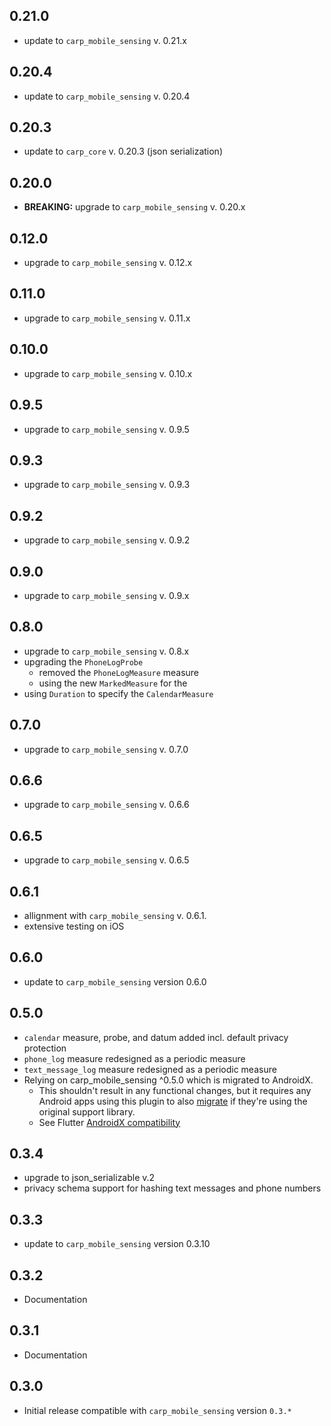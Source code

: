 ## 0.21.0
* update to `carp_mobile_sensing` v. 0.21.x

## 0.20.4
* update to `carp_mobile_sensing` v. 0.20.4

## 0.20.3
* update to `carp_core` v. 0.20.3 (json serialization)

## 0.20.0
* **BREAKING:** upgrade to `carp_mobile_sensing` v. 0.20.x

## 0.12.0
* upgrade to `carp_mobile_sensing` v. 0.12.x

## 0.11.0
* upgrade to `carp_mobile_sensing` v. 0.11.x

## 0.10.0
* upgrade to `carp_mobile_sensing` v. 0.10.x

## 0.9.5
* upgrade to `carp_mobile_sensing` v. 0.9.5

## 0.9.3
* upgrade to `carp_mobile_sensing` v. 0.9.3

## 0.9.2
* upgrade to `carp_mobile_sensing` v. 0.9.2

## 0.9.0
* upgrade to `carp_mobile_sensing` v. 0.9.x

## 0.8.0
* upgrade to `carp_mobile_sensing` v. 0.8.x
* upgrading the `PhoneLogProbe`
  * removed the `PhoneLogMeasure` measure
  * using the new `MarkedMeasure` for the
* using `Duration` to specify the `CalendarMeasure`

## 0.7.0
* upgrade to `carp_mobile_sensing` v. 0.7.0

## 0.6.6
* upgrade to `carp_mobile_sensing` v. 0.6.6

## 0.6.5
* upgrade to `carp_mobile_sensing` v. 0.6.5

## 0.6.1
* allignment with `carp_mobile_sensing` v. 0.6.1.
* extensive testing on iOS 

## 0.6.0
* update to `carp_mobile_sensing` version 0.6.0

## 0.5.0
* `calendar` measure, probe, and datum added incl. default privacy protection 
* `phone_log` measure redesigned as a periodic measure
* `text_message_log` measure redesigned as a periodic measure
* Relying on carp_mobile_sensing ^0.5.0 which is migrated to AndroidX.
   * This shouldn't result in any functional changes, but it requires any Android apps using this plugin to also 
[migrate](https://developer.android.com/jetpack/androidx/migrate) if they're using the original support library. 
   * See Flutter [AndroidX compatibility](https://flutter.dev/docs/development/packages-and-plugins/androidx-compatibility)


## 0.3.4
* upgrade to json_serializable v.2
* privacy schema support for hashing text messages and phone numbers

## 0.3.3
* update to `carp_mobile_sensing` version 0.3.10

## 0.3.2
* Documentation

## 0.3.1
* Documentation

## 0.3.0
* Initial release compatible with `carp_mobile_sensing` version `0.3.*`

